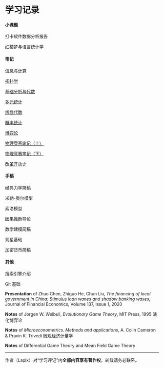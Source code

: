 # 学习记录

#### 小课题

打卡软件数据分析报告

红楼梦与语言统计学

#### 笔记

[信息与计算](note/info_compu.pdf)

[拓扑学](note/topology.pdf)

[基础分析与代数](note/anal.pdf)

[多元统计](note/multistat_o.pdf)

[线性代数](note/la.pdf)

[概率统计](note/probstat.pdf)

[博弈论](note/game.pdf)

[物理竞赛笔记（上）](note/phy-1.pdf)

[物理竞赛笔记（下）](note/phy-2.pdf)

[改革开放史](note/china_reform.pdf)

#### 手稿

经典力学简稿

米勒-奥尔模型

索洛模型

因果推断导论

数学建模简稿

观星基础

加密货币简稿

#### 其他

搜索引擎介绍

Git 基础

**Presentation** of Zhuo Chen, Zhiguo He, Chun Liu, *The financing of local government in China: Stimulus loan wanes and shadow banking waxes*, Journal of Financial Economics, Volume 137, Issue 1, 2020

**Notes** of Jorgen W. Weibull, *Evolutionary Game Theory*, MIT Press, 1995  演化博弈论

**Notes** of *Microeconometrics. Methods and applications*, A. Colin Cameron & Pravin K. Trivedi  微观经济计量学

**Notes** of Differential Game Theory and Mean Field Game Theory

---

作者（Laplx）对“学习评记”内**全部内容享有著作权**。转载请务必联系。
